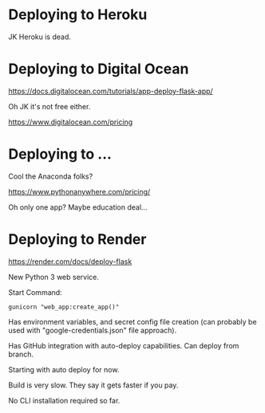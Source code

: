 



# Deploying to Heroku

JK Heroku is dead.

# Deploying to Digital Ocean


https://docs.digitalocean.com/tutorials/app-deploy-flask-app/


Oh JK it's not free either.

https://www.digitalocean.com/pricing


# Deploying to ...

Cool the Anaconda folks?

https://www.pythonanywhere.com/pricing/

Oh only one app? Maybe education deal...

# Deploying to Render

https://render.com/docs/deploy-flask


New Python 3 web service.

Start Command:

    gunicorn "web_app:create_app()"


Has environment variables, and secret config file creation (can probably be used with "google-credentials.json" file approach).

Has GitHub integration with auto-deploy capabilities. Can deploy from branch.

Starting with auto deploy for now.

Build is very slow. They say it gets faster if you pay.

No CLI installation required so far.

